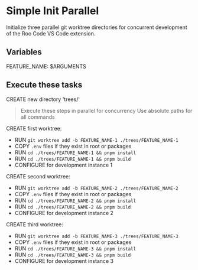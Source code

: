 # Simple Init Parallel

Initialize three parallel git worktree directories for concurrent development of the Roo Code VS Code extension.

## Variables

FEATURE_NAME: $ARGUMENTS

## Execute these tasks

CREATE new directory 'trees/'

> Execute these steps in parallel for concurrency
> Use absolute paths for all commands

CREATE first worktree:

- RUN `git worktree add -b FEATURE_NAME-1 ./trees/FEATURE_NAME-1`
- COPY `.env` files if they exist in root or packages
- RUN `cd ./trees/FEATURE_NAME-1 && pnpm install`
- RUN `cd ./trees/FEATURE_NAME-1 && pnpm build`
- CONFIGURE for development instance 1

CREATE second worktree:

- RUN `git worktree add -b FEATURE_NAME-2 ./trees/FEATURE_NAME-2`
- COPY `.env` files if they exist in root or packages
- RUN `cd ./trees/FEATURE_NAME-2 && pnpm install`
- RUN `cd ./trees/FEATURE_NAME-2 && pnpm build`
- CONFIGURE for development instance 2

CREATE third worktree:

- RUN `git worktree add -b FEATURE_NAME-3 ./trees/FEATURE_NAME-3`
- COPY `.env` files if they exist in root or packages
- RUN `cd ./trees/FEATURE_NAME-3 && pnpm install`
- RUN `cd ./trees/FEATURE_NAME-3 && pnpm build`
- CONFIGURE for development instance 3
